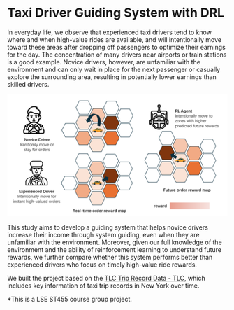 # Taxi Driver Guiding System with DRL

In everyday life, we observe that experienced taxi drivers tend to know where and when high-value rides are available, and will intentionally move toward these areas after dropping off passengers to optimize their earnings for the day. The concentration of many drivers near airports or train stations is a good example. Novice drivers, however, are unfamiliar with the environment and can only wait in place for the next passenger or casually explore the surrounding area, resulting in potentially lower earnings than skilled drivers.

![rl_vs_humans](rl_vs_humans.png)

This study aims to develop a guiding system that helps novice drivers increase their income through system guiding, even when they are unfamiliar with the environment. Moreover, given our full knowledge of the environment and the ability of reinforcement learning to understand future rewards, we further compare whether this system performs better than experienced drivers who focus on timely high-value ride rewards.

We built the project based on the [TLC Trip Record Data - TLC](https://www.nyc.gov/site/tlc/about/tlc-trip-record-data.page), which includes key information of taxi trip records in New York over time.

*This is a LSE ST455 course group project.
